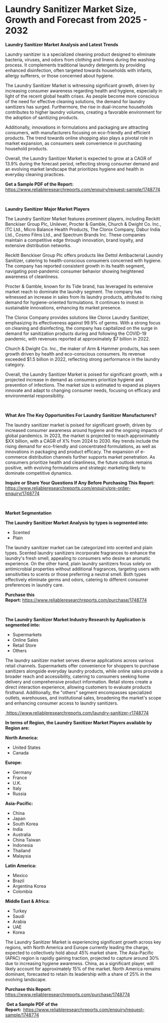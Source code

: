 <p><h1>Laundry Sanitizer Market Size, Growth and Forecast from 2025 - 2032</h1></p><p><strong>Laundry Sanitizer Market Analysis and Latest Trends</strong></p>
<p><p>Laundry sanitizer is a specialized cleaning product designed to eliminate bacteria, viruses, and odors from clothing and linens during the washing process. It complements traditional laundry detergents by providing enhanced disinfection, often targeted towards households with infants, allergy sufferers, or those concerned about hygiene.</p><p>The Laundry Sanitizer Market is witnessing significant growth, driven by increasing consumer awareness regarding health and hygiene, especially in light of the recent global health crises. As people become more conscious of the need for effective cleaning solutions, the demand for laundry sanitizers has surged. Furthermore, the rise in dual-income households contributes to higher laundry volumes, creating a favorable environment for the adoption of sanitizing products.</p><p>Additionally, innovations in formulations and packaging are attracting consumers, with manufacturers focusing on eco-friendly and efficient products. The trend towards online shopping also plays a pivotal role in market expansion, as consumers seek convenience in purchasing household products.</p><p>Overall, the Laundry Sanitizer Market is expected to grow at a CAGR of 13.9% during the forecast period, reflecting strong consumer demand and an evolving market landscape that prioritizes hygiene and health in everyday cleaning practices.</p></p>
<p><strong>Get a Sample PDF of the Report:&nbsp;</strong> <a href="https://www.reliableresearchreports.com/enquiry/request-sample/1748774?utm_campaign=2253&utm_medium=2&utm_source=Github&utm_content=ia&utm_term=18042025&utm_id=laundry-sanitizer">https://www.reliableresearchreports.com/enquiry/request-sample/1748774</a></p>
<p>&nbsp;</p>
<p><strong>Laundry Sanitizer Major Market Players</strong></p>
<p><p>The Laundry Sanitizer Market features prominent players, including Reckitt Benckiser Group Plc, Unilever, Procter & Gamble, Church & Dwight Co. Inc., ITC Ltd., Micro Balance Health Products, The Clorox Company, Dabur India Ltd., Cosmo Films Ltd., and Spectrum Brands Inc. These companies maintain a competitive edge through innovation, brand loyalty, and extensive distribution networks.</p><p>Reckitt Benckiser Group Plc offers products like Dettol Antibacterial Laundry Sanitizer, catering to health-conscious consumers concerned with hygiene. The company has reported consistent growth in its health segment, navigating post-pandemic consumer behavior showing heightened awareness of cleanliness.</p><p>Procter & Gamble, known for its Tide brand, has leveraged its extensive market reach to dominate the laundry segment. The company has witnessed an increase in sales from its laundry products, attributed to rising demand for hygiene-oriented formulations. It continues to invest in sustainable innovations, enhancing its market presence.</p><p>The Clorox Company provides solutions like Clorox Laundry Sanitizer, emphasizing its effectiveness against 99.9% of germs. With a strong focus on cleaning and disinfecting, the company has capitalized on the surge in demand for sanitization products during and following the COVID-19 pandemic, with revenues reported at approximately $7 billion in 2022.</p><p>Church & Dwight Co. Inc., the maker of Arm & Hammer products, has seen growth driven by health and eco-conscious consumers. Its revenue exceeded $1.5 billion in 2022, reflecting strong performance in the laundry category.</p><p>Overall, the Laundry Sanitizer Market is poised for significant growth, with a projected increase in demand as consumers prioritize hygiene and prevention of infections. The market size is estimated to expand as players innovate and adapt to changing consumer needs, focusing on efficacy and environmental responsibility.</p></p>
<p>&nbsp;</p>
<p><strong>What Are The Key Opportunities For Laundry Sanitizer Manufacturers?</strong></p>
<p><p>The laundry sanitizer market is poised for significant growth, driven by increased consumer awareness around hygiene and the ongoing impacts of global pandemics. In 2023, the market is projected to reach approximately $XX billion, with a CAGR of X% from 2024 to 2030. Key trends include the rising demand for eco-friendly and concentrated formulations, as well as innovations in packaging and product efficacy. The expansion of e-commerce distribution channels further supports market penetration. As consumers prioritize health and cleanliness, the future outlook remains positive, with evolving formulations and strategic marketing likely to dominate competitive dynamics.</p></p>
<p><strong>Inquire or Share Your Questions If Any Before Purchasing This Report:</strong> <a href="https://www.reliableresearchreports.com/enquiry/pre-order-enquiry/1748774?utm_campaign=2253&utm_medium=2&utm_source=Github&utm_content=ia&utm_term=18042025&utm_id=laundry-sanitizer">https://www.reliableresearchreports.com/enquiry/pre-order-enquiry/1748774</a></p>
<p>&nbsp;</p>
<p><strong>Market Segmentation</strong></p>
<p><strong>The Laundry Sanitizer Market Analysis by types is segmented into:</strong></p>
<p><ul><li>Scented</li><li>Plain</li></ul></p>
<p><p>The laundry sanitizer market can be categorized into scented and plain types. Scented laundry sanitizers incorporate fragrances to enhance the laundry's fresh smell, appealing to consumers who desire an aromatic experience. On the other hand, plain laundry sanitizers focus solely on antimicrobial properties without additional fragrances, targeting users with sensitivities to scents or those preferring a neutral smell. Both types effectively eliminate germs and odors, catering to different consumer preferences in laundry care.</p></p>
<p><strong>Purchase this Report:&nbsp;</strong><a href="https://www.reliableresearchreports.com/purchase/1748774?utm_campaign=2253&utm_medium=2&utm_source=Github&utm_content=ia&utm_term=18042025&utm_id=laundry-sanitizer">https://www.reliableresearchreports.com/purchase/1748774</a></p>
<p>&nbsp;</p>
<p><strong>The Laundry Sanitizer Market Industry Research by Application is segmented into:</strong></p>
<p><ul><li>Supermarkets</li><li>Online Sales</li><li>Retail Store</li><li>Others</li></ul></p>
<p><p>The laundry sanitizer market serves diverse applications across various retail channels. Supermarkets offer convenience for shoppers to purchase sanitizers alongside everyday laundry products, while online sales provide a broader reach and accessibility, catering to consumers seeking home delivery and comprehensive product information. Retail stores create a direct interaction experience, allowing customers to evaluate products firsthand. Additionally, the "others" segment encompasses specialized outlets, warehouses, and institutional sales, broadening the market's scope and enhancing consumer access to laundry sanitizers.</p></p>
<p><a href="https://www.reliableresearchreports.com/laundry-sanitizer-r1748774?utm_campaign=2253&utm_medium=2&utm_source=Github&utm_content=ia&utm_term=18042025&utm_id=laundry-sanitizer">&nbsp;https://www.reliableresearchreports.com/laundry-sanitizer-r1748774</a></p>
<p><strong>In terms of Region, the Laundry Sanitizer Market Players available by Region are:</strong></p>
<p>
    <p> <strong> North America: </strong>
        <ul>
            <li>United States</li>
            <li>Canada</li>
        </ul>
        </p> 
    <p> <strong> Europe: </strong>
        <ul>
            <li>Germany</li>
            <li>France</li>
            <li>U.K.</li>
            <li>Italy</li>
            <li>Russia</li>
        </ul>
        </p> 
    <p> <strong> Asia-Pacific: </strong>
        <ul>
            <li>China</li>
            <li>Japan</li>
            <li>South Korea</li>
            <li>India</li>
            <li>Australia</li>
            <li>China Taiwan</li>
            <li>Indonesia</li>
            <li>Thailand</li>
            <li>Malaysia</li>
        </ul>
        </p> 
    <p> <strong> Latin America: </strong>
        <ul>
            <li>Mexico</li>
            <li>Brazil</li>
            <li>Argentina Korea</li>
            <li>Colombia</li>
        </ul>
        </p> 
    <p> <strong> Middle East & Africa: </strong>
        <ul>
            <li>Turkey</li>
            <li>Saudi</li>
            <li>Arabia</li>
            <li>UAE</li>
            <li>Korea</li>
        </ul>
    </p>
    </p>
<p><p>The Laundry Sanitizer Market is experiencing significant growth across key regions, with North America and Europe currently leading the charge, expected to collectively hold about 45% market share. The Asia-Pacific (APAC) region is rapidly gaining traction, projected to capture around 30% due to increasing hygiene awareness. China, as a significant player, will likely account for approximately 15% of the market. North America remains dominant, forecasted to retain its leadership with a share of 25% in the evolving landscape.</p></p>
<p><strong>Purchase this Report: </strong><a href="https://www.reliableresearchreports.com/purchase/1748774?utm_campaign=2253&utm_medium=2&utm_source=Github&utm_content=ia&utm_term=18042025&utm_id=laundry-sanitizer">https://www.reliableresearchreports.com/purchase/1748774</a></p>
<p>&nbsp;<strong>Get a Sample PDF of the Report:&nbsp;&nbsp;</strong><a href="https://www.reliableresearchreports.com/enquiry/request-sample/1748774?utm_campaign=2253&utm_medium=2&utm_source=Github&utm_content=ia&utm_term=18042025&utm_id=laundry-sanitizer">https://www.reliableresearchreports.com/enquiry/request-sample/1748774</a></p>
<p><strong></strong></p>
<p><p></p><p></p><p></p></p>